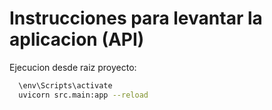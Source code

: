 
# Instrucciones para levantar la aplicacion (API)

Ejecucion desde raiz proyecto:
  ```sh
    \env\Scripts\activate 
    uvicorn src.main:app --reload
  ```
